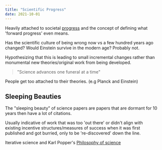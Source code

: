 ```yaml
---
title: "Scientific Progress"
date: 2021-10-01
---
```


Heavily attached to societal [progress](thoughts/progress.md) and the concept of defining what 'forward progress' even means.

Has the scientific culture of being wrong now vs a few hundred years ago changed? Would Einstein survive in the modern age? Probably not.

Hypothesizing that this is leading to small incremental changes rather than monumental new theories/original work from being developed.

> "Science advances one funeral at a time"

People get too attached to their theories. (e.g Planck and Einstein)

## Sleeping Beauties
The "sleeping beauty" of science papers are papers that are dormant for 10 years then have a lot of citations.

Usually indicative of work that was too 'out there' or didn't align with existing incentive structures/measures of success when it was first published and got burried, only to be 're-discovered' down the line.

Iterative science and Karl Popper's [Philosophy of science](thoughts/philosophy%20of%20science.md)